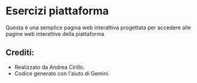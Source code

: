 # Esercizi piattaforma

Questa è una semplice pagina web interattiva progettata per accedere alle pagine web interattive della piattaforma

## Crediti:
* Realizzato da Andrea Cirillo.
* Codice generato con l'aiuto di Gemini.
